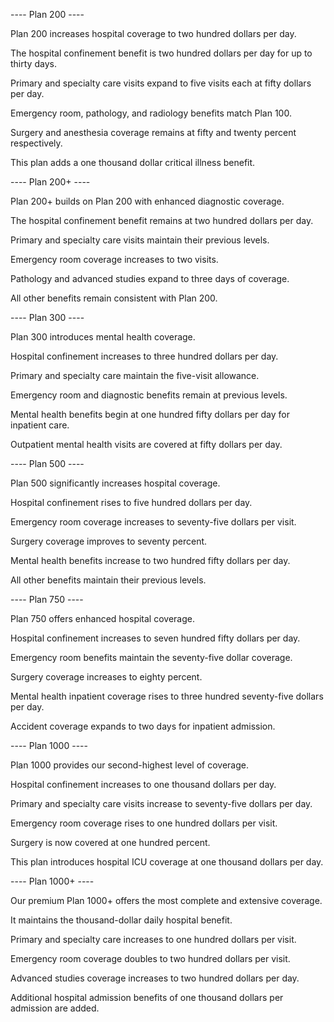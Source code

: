 ---- Plan 200 ----

Plan 200 increases hospital coverage to two hundred dollars per day.

The hospital confinement benefit is two hundred dollars per day for up to thirty days.

Primary and specialty care visits expand to five visits each at fifty dollars per day.

Emergency room, pathology, and radiology benefits match Plan 100.

Surgery and anesthesia coverage remains at fifty and twenty percent respectively.

This plan adds a one thousand dollar critical illness benefit.

---- Plan 200+ ----

Plan 200+ builds on Plan 200 with enhanced diagnostic coverage.

The hospital confinement benefit remains at two hundred dollars per day.

Primary and specialty care visits maintain their previous levels.

Emergency room coverage increases to two visits.

Pathology and advanced studies expand to three days of coverage.

All other benefits remain consistent with Plan 200.

---- Plan 300 ----

Plan 300 introduces mental health coverage.

Hospital confinement increases to three hundred dollars per day.

Primary and specialty care maintain the five-visit allowance.

Emergency room and diagnostic benefits remain at previous levels.

Mental health benefits begin at one hundred fifty dollars per day for inpatient care.

Outpatient mental health visits are covered at fifty dollars per day.

---- Plan 500 ----

Plan 500 significantly increases hospital coverage.

Hospital confinement rises to five hundred dollars per day.

Emergency room coverage increases to seventy-five dollars per visit.

Surgery coverage improves to seventy percent.

Mental health benefits increase to two hundred fifty dollars per day.

All other benefits maintain their previous levels.

---- Plan 750 ----

Plan 750 offers enhanced hospital coverage.

Hospital confinement increases to seven hundred fifty dollars per day.

Emergency room benefits maintain the seventy-five dollar coverage.

Surgery coverage increases to eighty percent.

Mental health inpatient coverage rises to three hundred seventy-five dollars per day.

Accident coverage expands to two days for inpatient admission.

---- Plan 1000 ----

Plan 1000 provides our second-highest level of coverage.

Hospital confinement increases to one thousand dollars per day.

Primary and specialty care visits increase to seventy-five dollars per day.

Emergency room coverage rises to one hundred dollars per visit.

Surgery is now covered at one hundred percent.

This plan introduces hospital ICU coverage at one thousand dollars per day.

---- Plan 1000+ ----

Our premium Plan 1000+ offers the most complete and extensive coverage.

It maintains the thousand-dollar daily hospital benefit.

Primary and specialty care increases to one hundred dollars per visit.

Emergency room coverage doubles to two hundred dollars per visit.

Advanced studies coverage increases to two hundred dollars per day.

Additional hospital admission benefits of one thousand dollars per admission are added. 